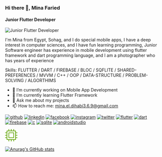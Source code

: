 
### Hi there 👋, Mina Faried
#### Junior Flutter Developer
![Junior Flutter Developer](https://media-exp1.licdn.com/dms/image/C5616AQFgTaiy4Yd9cQ/profile-displaybackgroundimage-shrink_350_1400/0/1651070515724?e=1657756800&v=beta&t=d-pHLnL6ql-8wLFlPSX3wP2fbwLdE_CaC3Ipbr58qhs)


I'm Mina from Egypt, Sohag, and I do special mobile apps, I have a deep interest in computer sciences, and I have fun learning programming, Junior Software engineer has experience in mobile development using flutter framework and dart programming language, and I am a photographer who has years of experience  

Skills: FLUTTER / DART / FIREBASE / BLOC / SQFLITE / SHARED-PREFERENCES / MVVM / C++ / OOP / DATA-STRUCTURE / PROBLEM-SOLVING / ALGORTHIMS

- 🔭 I’m currently working on Mobile App Development 
- 🌱 I’m currently learning Flutter Framework 
- 💬 Ask me about my projects 
- 📫 How to reach me:  mina.el.dihabi3.6.9@gmail.com 


[<img src='https://cdn.jsdelivr.net/npm/simple-icons@3.0.1/icons/github.svg' alt='github' height='40'>](https://github.com/https://github.com/MinaFaried3)  [<img src='https://cdn.jsdelivr.net/npm/simple-icons@3.0.1/icons/linkedin.svg' alt='linkedin' height='40'>](https://www.linkedin.com/in/https://www.linkedin.com/in/minafaried//)  [<img src='https://cdn.jsdelivr.net/npm/simple-icons@3.0.1/icons/facebook.svg' alt='facebook' height='40'>](https://www.facebook.com/https://www.facebook.com/mina.f.eldihabi)  [<img src='https://cdn.jsdelivr.net/npm/simple-icons@3.0.1/icons/instagram.svg' alt='instagram' height='40'>](https://www.instagram.com/https://www.instagram.com/mino_f.eldihabi/)  [<img src='https://cdn.jsdelivr.net/npm/simple-icons@3.0.1/icons/twitter.svg' alt='twitter' height='40'>](https://twitter.com/https://twitter.com/mina_eldihabi)  [<img src='https://cdn.jsdelivr.net/npm/simple-icons@3.0.1/icons/flutter.svg' alt='flutter' height='40'>](https://flutter.dev/)  [<img src='https://cdn.jsdelivr.net/npm/simple-icons@3.0.1/icons/dart.svg' alt='dart' height='40'>](https://dart.dev/)  [<img src='https://cdn.jsdelivr.net/npm/simple-icons@3.0.1/icons/firebase.svg' alt='firebase' height='40'>](https://firebase.google.com/)  [<img src='https://cdn.jsdelivr.net/npm/simple-icons@3.0.1/icons/c.svg' alt='c' height='40'>](https://www.cplusplus.com/)  [<img src='https://cdn.jsdelivr.net/npm/simple-icons@3.0.1/icons/sqlite.svg' alt='sqlite' height='40'>](https://pub.dev/packages/sqflite)  [<img src='https://cdn.jsdelivr.net/npm/simple-icons@3.0.1/icons/androidstudio.svg' alt='androidstudio' height='40'>](https://developer.android.com/studio)  

<a href='https://docs.github.com/en/developers'><img src='https://raw.githubusercontent.com/acervenky/animated-github-badges/master/assets/devbadge.gif' width='40' height='40'></a> 

[![Anurag's GitHub stats](https://github-readme-stats.vercel.app/api?username=MinaFaried3)](https://github.com/anuraghazra/github-readme-stats)






